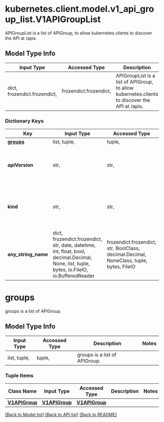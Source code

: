 # kubernetes.client.model.v1_api_group_list.V1APIGroupList

APIGroupList is a list of APIGroup, to allow kubernetes.clients to discover the API at /apis.

## Model Type Info
Input Type | Accessed Type | Description | Notes
------------ | ------------- | ------------- | -------------
dict, frozendict.frozendict,  | frozendict.frozendict,  | APIGroupList is a list of APIGroup, to allow kubernetes.clients to discover the API at /apis. | 

### Dictionary Keys
Key | Input Type | Accessed Type | Description | Notes
------------ | ------------- | ------------- | ------------- | -------------
**[groups](#groups)** | list, tuple,  | tuple,  | groups is a list of APIGroup. | 
**apiVersion** | str,  | str,  | APIVersion defines the versioned schema of this representation of an object. Servers should convert recognized schemas to the latest internal value, and may reject unrecognized values. More info: https://git.k8s.io/community/contributors/devel/sig-architecture/api-conventions.md#resources | [optional] 
**kind** | str,  | str,  | Kind is a string value representing the REST resource this object represents. Servers may infer this from the endpoint the kubernetes.client submits requests to. Cannot be updated. In CamelCase. More info: https://git.k8s.io/community/contributors/devel/sig-architecture/api-conventions.md#types-kinds | [optional] 
**any_string_name** | dict, frozendict.frozendict, str, date, datetime, int, float, bool, decimal.Decimal, None, list, tuple, bytes, io.FileIO, io.BufferedReader | frozendict.frozendict, str, BoolClass, decimal.Decimal, NoneClass, tuple, bytes, FileIO | any string name can be used but the value must be the correct type | [optional]

# groups

groups is a list of APIGroup.

## Model Type Info
Input Type | Accessed Type | Description | Notes
------------ | ------------- | ------------- | -------------
list, tuple,  | tuple,  | groups is a list of APIGroup. | 

### Tuple Items
Class Name | Input Type | Accessed Type | Description | Notes
------------- | ------------- | ------------- | ------------- | -------------
[**V1APIGroup**](V1APIGroup.md) | [**V1APIGroup**](V1APIGroup.md) | [**V1APIGroup**](V1APIGroup.md) |  | 

[[Back to Model list]](../../README.md#documentation-for-models) [[Back to API list]](../../README.md#documentation-for-api-endpoints) [[Back to README]](../../README.md)

